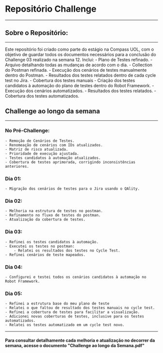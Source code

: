 # Repositório Challenge
---
## Sobre o Repositório:
---
Este repositório foi criado como parte do estágio na Compass UOL, com o objetivo de guardar todos os documentos necessários para a conclusão do Challenge 03 realizado na semana 12.
Inclui:
    - Plano de Testes refinado.
        - Arquivo detalhando todas as mudanças de acordo com o dia.
    - Collection do Postman refinada.
        - Execução dos cenários de testes manualmente dentro do Postman.
        - Resultados dos testes relatados dentro de cada cycle test no Jira.
        - Cobertura dos testes manuais
    - Criação dos testes candidatos à automação do plano de testes dentro do Robot Framework.
        - Execução dos cenários automatizados.
        - Resultados dos testes relatados.
        - Cobertura dos testes automatizados.

## Challenge ao longo da semana
---
### No Pré-Challenge:
    - Remoção de Cenários de Testes.
    - Renomeação de cenários com IDs atualizados.
    - Matriz de risco atualizada.
    - Prioridade de execução ajustada.
    - Testes candidatos à automação atualizados.
    - Cobertura de testes aprimorada, corrigindo inconsistências anteriores.

### Dia 01:
    - Migração dos cenários de testes para o Jira usando o QAlity.


### Dia 02:
    - Melhoria na estrutura de testes no postman.
    - Refinamento no fluxo de testes do postman.
    - Atualização da cobertura de testes.

### Dia 03:
    - Refinei os testes candidatos à automação.
    - Executei os testes no postman:
        - Relatei os resultados dos testes no Cycle Test.
    - Refinei cenários de teste mapeados.

### Dia 04:
    - Configurei e testei todos os cenários candidatos à automação no Robot Framework.

### Dia 05:
    - Refinei a estrutura base do meu plano de teste
    - Relatei o que faltou de resultado dos testes manuais no cycle test.
    - Refinei a cobertura de testes para facilitar a visualização.
    - Adicionei novas coberturas de testes, inclusive para os testes automatizados.
    - Relatei os testes automatizado em um cycle test novo.
---
#### Para consultar detalhamente cada melhoria e atualização no decorrer da semana,  acesse o documento "Challenge ao longo da Semana.pdf"